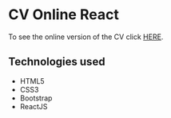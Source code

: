 # CV Online React

To see the online version of the CV click [HERE](https://trescomacatorce.github.io/cv_online_react).

## Technologies used
* HTML5
* CSS3
* Bootstrap
* ReactJS
